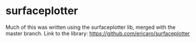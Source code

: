 # surfaceplotter

Much of this was written using the surfaceplotter lib, merged with the master branch.
Link to the library: https://github.com/ericaro/surfaceplotter